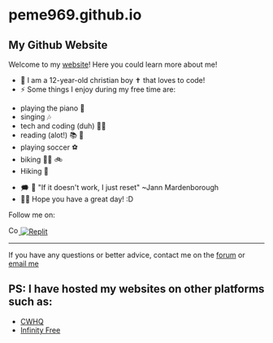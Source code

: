 # peme969.github.io
## My Github Website

Welcome to my [website](https://peme969.github.io)! Here you could learn more about me!

- 👋 I am a 12-year-old christian boy ✝ that loves to code!
- ⚡ Some things I enjoy during my free time are: 
* playing the piano 🎹
* singing 🎶
* tech and coding (duh) 👨‍💻
* reading (alot!) 📚 📖 
* playing soccer ⚽
* biking 🚵‍♂️ 🚲
* Hiking 🥾
- 🗯 🌟 "If it doesn't work, I just reset" ~Jann Mardenborough
- 🙋‍♂️ Hope you have a great day! :D


Follow me on:

<a target="_blank" href="https://github.com/peme969"><i style="font-size:50px; color: black;" class="fa fa-github"></i></a>
<a href="https://www.codewizardshq.com/student-spotlight-praise-him" target="_blank">
<img src="http://praisehimz.codewizardshq.com/Firstwebsite/images/cwhq.png" id="cwhq" alt="Code Wizards HQ" width="20" height="16"/>
</a>
<a href="https://replit.com/@muskbot" target="_blank">
<img src="https://upload.wikimedia.org/wikipedia/commons/thumb/7/78/New_Replit_Logo.svg/1200px-New_Replit_Logo.svg.png" id="replit" alt="Replit" />
</a>



___________

If you have any questions or better advice, contact me on the [forum](https://forum.codewizardshq.com/u/praisehimz/summary) or [email me](https://mail.google.com/mail/u/0/?fs=1&tf=cm&to=mrcoderpeme@gmail.com)

## PS: I have hosted my websites on other platforms such as:
* [CWHQ](https://praisehimz.codewizardshq.com)
* [Infinity Free](https://praisehimz.000.pe)
